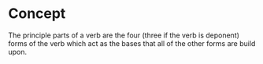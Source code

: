 # Concept
The principle parts of a verb are the four (three if the verb is deponent) forms of the verb which act as the bases that all of the other forms are build upon.

